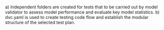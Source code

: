 a) Independent folders are created for tests that to be carried out by model validator to assess 
model performance and evaluate key model statistics.
b) dvc.yaml is used to create testing code flow and establish the modular structure of the selected test plan.